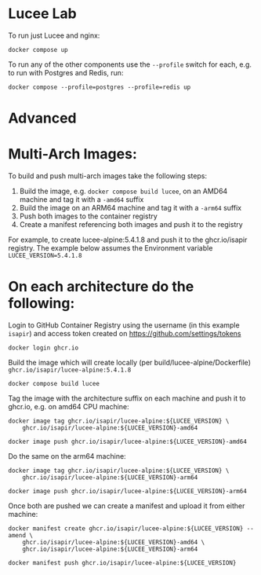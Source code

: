Lucee Lab
=

To run just Lucee and nginx:

```
docker compose up
```

To run any of the other components use the `--profile` switch for each, e.g. to run with Postgres and Redis, run:

```
docker compose --profile=postgres --profile=redis up
```

Advanced
==

Multi-Arch Images:
===

To build and push multi-arch images take the following steps:

1. Build the image, e.g. `docker compose build lucee`, on an AMD64 machine and tag it with a `-amd64` suffix
2. Build the image on an ARM64 machine and tag it with a `-arm64` suffix
3. Push both images to the container registry
4. Create a manifest referencing both images and push it to the registry

For example, to create lucee-alpine:5.4.1.8 and push it to the ghcr.io/isapir registry.  The example below assumes the Environment variable `LUCEE_VERSION=5.4.1.8`

On each architecture do the following:
======

Login to GitHub Container Registry using the username (in this example `isapir`) and access token created on https://github.com/settings/tokens

```
docker login ghcr.io
```

Build the image which will create locally (per build/lucee-alpine/Dockerfile) `ghcr.io/isapir/lucee-alpine:5.4.1.8`
```
docker compose build lucee
```

Tag the image with the architecture suffix on each machine and push it to ghcr.io, e.g. on amd64 CPU machine:

```
docker image tag ghcr.io/isapir/lucee-alpine:${LUCEE_VERSION} \
    ghcr.io/isapir/lucee-alpine:${LUCEE_VERSION}-amd64

docker image push ghcr.io/isapir/lucee-alpine:${LUCEE_VERSION}-amd64
```

Do the same on the arm64 machine:

```
docker image tag ghcr.io/isapir/lucee-alpine:${LUCEE_VERSION} \
    ghcr.io/isapir/lucee-alpine:${LUCEE_VERSION}-arm64

docker image push ghcr.io/isapir/lucee-alpine:${LUCEE_VERSION}-arm64
```

Once both are pushed we can create a manifest and upload it from either machine:

```
docker manifest create ghcr.io/isapir/lucee-alpine:${LUCEE_VERSION} --amend \
    ghcr.io/isapir/lucee-alpine:${LUCEE_VERSION}-amd64 \
    ghcr.io/isapir/lucee-alpine:${LUCEE_VERSION}-arm64

docker manifest push ghcr.io/isapir/lucee-alpine:${LUCEE_VERSION}
```
